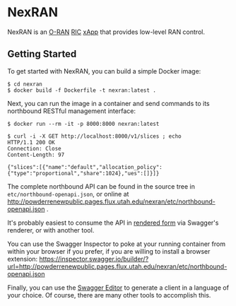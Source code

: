 NexRAN
======

NexRAN is an [O-RAN](https://o-ran.org/) [RIC](https://wiki.o-ran-sc.org/pages/viewpage.action?pageId=1179659) [xApp](https://wiki.o-ran-sc.org/pages/viewpage.action?pageId=1179662) that provides low-level RAN control.

Getting Started
---------------

To get started with NexRAN, you can build a simple Docker image:

    $ cd nexran
    $ docker build -f Dockerfile -t nexran:latest .

Next, you can run the image in a container and send commands to its
northbound RESTful management interface:

    $ docker run --rm -it -p 8000:8000 nexran:latest

    $ curl -i -X GET http://localhost:8000/v1/slices ; echo
    HTTP/1.1 200 OK
    Connection: Close
    Content-Length: 97

    {"slices":[{"name":"default","allocation_policy":{"type":"proportional","share":1024},"ues":[]}]}

The complete northbound API can be found in the source tree in
`etc/northbound-openapi.json`, or online at http://powderrenewpublic.pages.flux.utah.edu/nexran/etc/northbound-openapi.json .

It's probably easiest to consume the API in [rendered form](https://petstore.swagger.io/?url=http://powderrenewpublic.pages.flux.utah.edu/nexran/etc/northbound-openapi.json)
via Swagger's renderer, or with another tool.

You can use the Swagger Inspector to poke at your running container from
within your browser if you prefer, if you are willing to install a
browser extension: https://inspector.swagger.io/builder/?url=http://powderrenewpublic.pages.flux.utah.edu/nexran/etc/northbound-openapi.json

Finally, you can use the [Swagger Editor](https://editor.swagger.io/?url=http://powderrenewpublic.pages.flux.utah.edu/nexran/etc/northbound-openapi.json)
to generate a client in a language of your choice.  Of course, there are
many other tools to accomplish this.
